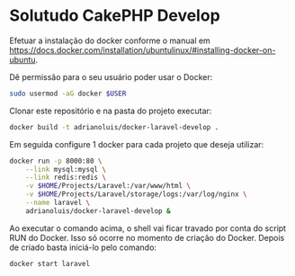# Solutudo CakePHP Develop

Efetuar a instalação do docker conforme o manual em https://docs.docker.com/installation/ubuntulinux/#installing-docker-on-ubuntu.

Dê permissão para o seu usuário poder usar o Docker:

```bash
sudo usermod -aG docker $USER
```

Clonar este repositório e na pasta do projeto executar:

```bash
docker build -t adrianoluis/docker-laravel-develop .
```

Em seguida configure 1 docker para cada projeto que deseja utilizar:

```bash
docker run -p 8000:80 \
    --link mysql:mysql \
    --link redis:redis \
    -v $HOME/Projects/Laravel:/var/www/html \
    -v $HOME/Projects/Laravel/storage/logs:/var/log/nginx \
    --name laravel \
    adrianoluis/docker-laravel-develop &
```

Ao executar o comando acima, o shell vai ficar travado por conta do script RUN do Docker. Isso só ocorre no momento de criação do Docker. Depois de criado basta iniciá-lo pelo comando: 

```bash
docker start laravel
```
